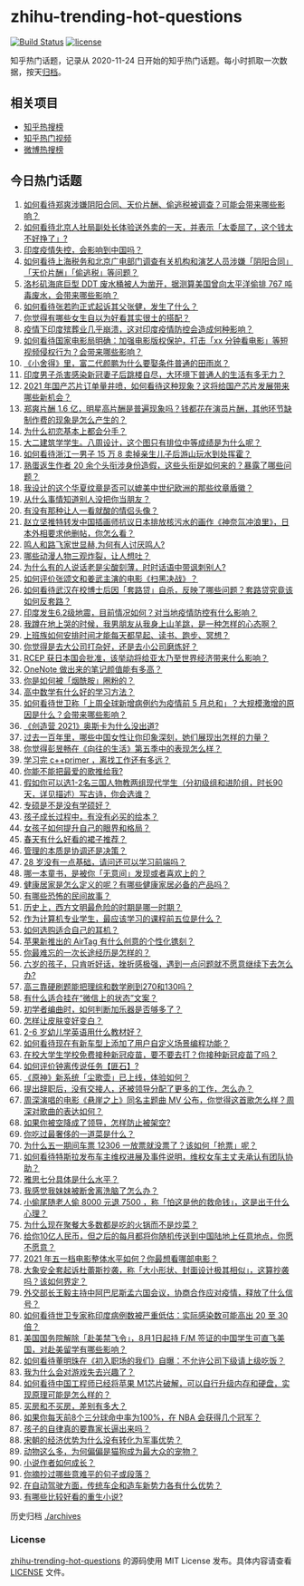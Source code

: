 # zhihu-trending-hot-questions

[![Build Status](https://github.com/justjavac/zhihu-trending-hot-questions/workflows/ci/badge.svg?branch=master)](https://github.com/justjavac/zhihu-trending-hot-questions/actions)
[![license](https://img.shields.io/github/license/justjavac/zhihu-trending-hot-questions)](https://github.com/justjavac/zhihu-trending-hot-questions/blob/master/LICENSE)

知乎热门话题，记录从 2020-11-24 日开始的知乎热门话题。每小时抓取一次数据，按天[归档](./archives)。

## 相关项目

- [知乎热搜榜](https://github.com/justjavac/zhihu-trending-top-search)
- [知乎热门视频](https://github.com/justjavac/zhihu-trending-hot-video)
- [微博热搜榜](https://github.com/justjavac/weibo-trending-hot-search)

## 今日热门话题

<!-- BEGIN -->
<!-- 最后更新时间 Thu Apr 29 2021 08:01:58 GMT+0800 (China Standard Time) -->

1. [如何看待郑爽涉嫌阴阳合同、天价片酬、偷逃税被调查？可能会带来哪些影响？](https://www.zhihu.com/question/457029348)
2. [如何看待北京人社局副处长体验送外卖的一天，并表示「太委屈了，这个钱太不好挣了」?](https://www.zhihu.com/question/456959883)
3. [印度疫情失控，会影响到中国吗？](https://www.zhihu.com/question/456775767)
4. [如何看待上海税务和北京广电部门调查有关机构和演艺人员涉嫌「阴阳合同」「天价片酬」「偷逃税」等问题？](https://www.zhihu.com/question/457028571)
5. [洛杉矶海底巨型 DDT 废水桶被人为凿开，据测算美国曾向太平洋偷排 767
   吨毒废水，会带来哪些影响？](https://www.zhihu.com/question/456938149)
6. [如何看待张若昀正式起诉其父张健，发生了什么？](https://www.zhihu.com/question/457017364)
7. [你觉得有哪些女生自以为好看其实很土的搭配？](https://www.zhihu.com/question/298265287)
8. [疫情下印度殡葬业几乎崩溃，这对印度疫情防控会造成何种影响？](https://www.zhihu.com/question/456842008)
9. [如何看待国家电影局明确：加强电影版权保护，打击「xx
   分钟看电影」等短视频侵权行为？会带来哪些影响？](https://www.zhihu.com/question/456948544)
10. [《小舍得》里，富二代颜鹏为什么要娶条件普通的田雨岚？](https://www.zhihu.com/question/455511910)
11. [印度男子杀害感染新冠妻子后跳楼自尽，大环境下普通人的生活有多无力？](https://www.zhihu.com/question/456933930)
12. [2021
    年国产芯片订单量井喷，如何看待这种现象？这将给国产芯片发展带来哪些新机会？](https://www.zhihu.com/question/456099048)
13. [郑爽片酬 1.6
    亿，明星高片酬是普遍现象吗？钱都花在演员片酬，其他环节缺制作费的现象是怎么产生的？](https://www.zhihu.com/question/456939801)
14. [为什么初恋基本上都会分手？](https://www.zhihu.com/question/24684849)
15. [大二建筑学学生。八周设计，这个图只有排位中等成绩是为什么呢？](https://www.zhihu.com/question/456920592)
16. [如何看待浙江一男子 15 万 8
    卖掉亲生儿子后游山玩水到处挥霍？](https://www.zhihu.com/question/456944988)
17. [熟蛋返生作者 20
    余个头衔涉身份造假，这些头衔是如何来的？暴露了哪些问题？](https://www.zhihu.com/question/456975288)
18. [我设计的这个华夏纹章是否可以媲美中世纪欧洲的那些纹章盾徽？](https://www.zhihu.com/question/456639275)
19. [从什么事情知道别人没把你当朋友？](https://www.zhihu.com/question/360519545)
20. [有没有那种让人一看就酸的情侣头像？](https://www.zhihu.com/question/432753689)
21. [赵立坚推特转发中国插画师抗议日本排放核污水的画作《神奈氚冲浪里》，日本外相要求他删帖，你怎么看？](https://www.zhihu.com/question/456986557)
22. [鸣人和路飞家世显赫,为何有人讨厌鸣人?](https://www.zhihu.com/question/455957638)
23. [哪些动漫人物三观炸裂，让人想吐？](https://www.zhihu.com/question/368114291)
24. [为什么有的人说话老是尖酸刻薄，时时话语中带讽刺别人?](https://www.zhihu.com/question/22462053)
25. [如何评价张颂文和姜武主演的电影《扫黑决战》？](https://www.zhihu.com/question/455752818)
26. [如何看待武汉在校博士后因「套路贷」自杀，反映了哪些问题？套路贷究竟该如何反套路？](https://www.zhihu.com/question/456975878)
27. [印度发生6.2级地震，目前情况如何？对当地疫情防控有什么影响？](https://www.zhihu.com/question/456981781)
28. [我蹲在地上哭的时候，我男朋友从我身上山羊跳，是一种怎样的心态啊？](https://www.zhihu.com/question/51865062)
29. [上班族如何安排时间才能每天都早起、读书、跑步、冥想？](https://www.zhihu.com/question/28042735)
30. [你觉得是去大公司打杂好，还是去小公司磨炼好？](https://www.zhihu.com/question/448879571)
31. [RCEP
    获日本国会批准，该举动将给亚太乃至世界经济带来什么影响？](https://www.zhihu.com/question/456947372)
32. [OneNote 做出来的笔记颜值能有多高？](https://www.zhihu.com/question/57139472)
33. [你是如何被「烟酰胺」圈粉的？](https://www.zhihu.com/question/442307294)
34. [高中数学有什么好的学习方法？](https://www.zhihu.com/question/311885002)
35. [如何看待世卫称「上周全球新增病例约为疫情前 5
    月总和」？大规模激增的原因是什么？会带来哪些影响？](https://www.zhihu.com/question/456769223)
36. [《创造营 2021》奥斯卡为什么没出道?](https://www.zhihu.com/question/456378028)
37. [过去一百年里，哪些中国女性让你印象深刻，她们展现出怎样的力量？](https://www.zhihu.com/question/456017960)
38. [你觉得彭昱畅在《向往的生活》第五季中的表现怎么样？](https://www.zhihu.com/question/456372682)
39. [学习完 c++primer ，离找工作还有多远？](https://www.zhihu.com/question/387856198)
40. [你能不能把最爱的歌推给我?](https://www.zhihu.com/question/456546670)
41. [假如你可以选1-2名三国人物教两组现代学生（分初级组和进阶组，时长90天，详见描述）写古诗，你会选谁？](https://www.zhihu.com/question/456364848)
42. [专硕是不是没有学硕好？](https://www.zhihu.com/question/298325526)
43. [孩子成长过程中，有没有必买的绘本？](https://www.zhihu.com/question/455097697)
44. [女孩子如何提升自己的眼界和格局？](https://www.zhihu.com/question/443769667)
45. [春天有什么好看的裙子推荐？](https://www.zhihu.com/question/449583429)
46. [管理的本质是协调还是决策？](https://www.zhihu.com/question/453320234)
47. [28 岁没有一点基础，请问还可以学习前端吗？](https://www.zhihu.com/question/455074796)
48. [哪一本童书，是被你「无意间」发现或者喜欢上的？](https://www.zhihu.com/question/454404597)
49. [健康居家是怎么定义的呢？有哪些健康家居必备的产品吗？](https://www.zhihu.com/question/455807807)
50. [有哪些恐怖的民间故事？](https://www.zhihu.com/question/453792239)
51. [历史上，西方文明最危险的时期是哪一时期？](https://www.zhihu.com/question/274409322)
52. [作为计算机专业学生，最应该学习的课程前五位是什么？](https://www.zhihu.com/question/19628851)
53. [如何选购适合自己的耳机？](https://www.zhihu.com/question/20141968)
54. [苹果新推出的 AirTag 有什么创意的个性化镌刻？](https://www.zhihu.com/question/455987685)
55. [你最难忘的一次长途经历是怎样的？](https://www.zhihu.com/question/455993042)
56. [六岁的孩子，只肯听好话，挫折感极强，遇到一点问题就不愿意继续下去怎么办?](https://www.zhihu.com/question/31768392)
57. [高三靠硬刷题能把理综和数学刷到270和130吗？](https://www.zhihu.com/question/36834794)
58. [有什么适合挂在“微信上的状态”文案？](https://www.zhihu.com/question/442605862)
59. [初学者编曲时，如何判断加乐器是否够多了？](https://www.zhihu.com/question/444235772)
60. [怎样让皮肤变好变白？](https://www.zhihu.com/question/450658642)
61. [2-6 岁幼儿学英语用什么教材好？](https://www.zhihu.com/question/29772658)
62. [如何看待现在有新车型上添加了用户自定义场景编程功能？](https://www.zhihu.com/question/454267277)
63. [在校大学生学校免费接种新冠疫苗，要不要去打？你接种新冠疫苗了吗？](https://www.zhihu.com/question/447174102)
64. [如何评价钟离传说任务【匪石】?](https://www.zhihu.com/question/456974363)
65. [《原神》新系统「尘歌壶」已上线，体验如何？](https://www.zhihu.com/question/456970363)
66. [提出辞职后，没有交接人，还被领导分配了更多的工作，怎么办？](https://www.zhihu.com/question/447715344)
67. [周深演唱的电影《悬崖之上》同名主题曲 MV
    公布，你觉得这首歌怎么样？周深对歌曲的表达如何？](https://www.zhihu.com/question/456950487)
68. [如果你被空降成了领导，怎样防止被架空?](https://www.zhihu.com/question/58585512)
69. [你吃过最奢侈的一道菜是什么？](https://www.zhihu.com/question/284676187)
70. [为什么五一期间车票 12306
    一放票就没票了？该如何「抢票」呢？](https://www.zhihu.com/question/455215736)
71. [如何看待特斯拉发布车主维权进展及事件说明，维权女车主丈夫承认有团队协助？](https://www.zhihu.com/question/456947306)
72. [雅思七分具体是什么水平？](https://www.zhihu.com/question/62020354)
73. [我感觉我妹妹被断舍离洗脑了怎么办？](https://www.zhihu.com/question/289910192)
74. [小偷尾随老人偷 8000 元退 7500
    ，称「怕这是他的救命钱」，这是出于什么心理？](https://www.zhihu.com/question/456602957)
75. [为什么现在聚餐大多数都是吃的火锅而不是炒菜？](https://www.zhihu.com/question/450776646)
76. [给你10亿人民币，但之后的每月都将你随机传送到中国陆地上任意地点，你愿不愿意？](https://www.zhihu.com/question/454152922)
77. [2021 年五一档电影整体水平如何？你最想看哪部电影？](https://www.zhihu.com/question/450815534)
78. [大象安全套起诉杜蕾斯抄袭，称「大小形状、封面设计极其相似」，这算抄袭吗？该如何界定？](https://www.zhihu.com/question/456790436)
79. [外交部长王毅主持中阿巴尼斯孟六国会议，协商合作应对疫情，释放了什么信号？](https://www.zhihu.com/question/456886110)
80. [如何看待世卫专家称印度病例数被严重低估：实际感染数可能高出 20 至 30
    倍？](https://www.zhihu.com/question/456888205)
81. [美国国务院解除「赴美禁飞令」，8月1日起持 F/M
    签证的中国学生可直飞美国，对赴美留学有哪些影响？](https://www.zhihu.com/question/456808004)
82. [如何看待董明珠在《初入职场的我们》自曝：不允许公司下级请上级吃饭？](https://www.zhihu.com/question/456868276)
83. [我为什么会对游戏失去兴趣了？](https://www.zhihu.com/question/456902574)
84. [如何看待中国工程师已经将苹果
    M1芯片破解，可以自行升级内存和硬盘，实现原理可能是怎么样的？](https://www.zhihu.com/question/453213586)
85. [买房和不买房，差别有多大？](https://www.zhihu.com/question/425084039)
86. [如果你每天前8个三分球命中率为100%，在 NBA
    会获得几个冠军？](https://www.zhihu.com/question/456430700)
87. [孩子的自律真的要靠家长逼出来吗？](https://www.zhihu.com/question/436192830)
88. [宋朝的经济优势为什么没有转化为军事优势？](https://www.zhihu.com/question/455435936)
89. [动物这么多，为何偏偏是猫狗成为最大众的宠物？](https://www.zhihu.com/question/455496520)
90. [小说作者如何成长？](https://www.zhihu.com/question/456380028)
91. [你摘抄过哪些意难平的句子或段落？](https://www.zhihu.com/question/430494155)
92. [在自动驾驶方面，传统车企和造车新势力各有什么优势？](https://www.zhihu.com/question/456829827)
93. [有哪些比较好看的重生小说?](https://www.zhihu.com/question/311447766)

<!-- END -->

历史归档 [./archives](./archives)

### License

[zhihu-trending-hot-questions](https://github.com/justjavac/zhihu-trending-hot-questions)
的源码使用 MIT License 发布。具体内容请查看 [LICENSE](./LICENSE) 文件。
